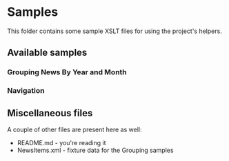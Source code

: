 # Samples

This folder contains some sample XSLT files for using the project's helpers.

## Available samples

### Grouping News By Year and Month

### Navigation

## Miscellaneous files

A couple of other files are present here as well:

* README.md - you're reading it
* NewsItems.xml - fixture data for the Grouping samples